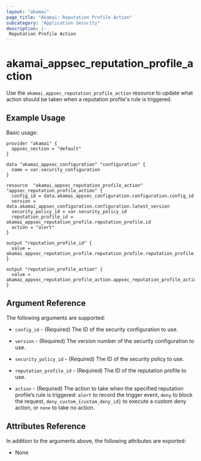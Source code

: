 ```yaml
---
layout: "akamai"
page_title: "Akamai: Reputation Profile Action"
subcategory: "Application Security"
description: |-
 Reputation Profile Action
---
```


# akamai_appsec_reputation_profile_action

Use the `akamai_appsec_reputation_profile_action` resource to update what action should be taken when a reputation profile's rule is triggered.

## Example Usage

Basic usage:

```hcl
provider "akamai" {
  appsec_section = "default"
}

data "akamai_appsec_configuration" "configuration" {
  name = var.security_configuration
}

resource  "akamai_appsec_reputation_profile_action" "appsec_reputation_profile_action" {
  config_id = data.akamai_appsec_configuration.configuration.config_id
  version = data.akamai_appsec_configuration.configuration.latest_version
  security_policy_id = var.security_policy_id
  reputation_profile_id = akamai_appsec_reputation_profile.reputation_profile.id
  action = "alert"
}

output "reputation_profile_id" {
  value = akamai_appsec_reputation_profile.reputation_profile.reputation_profile_id
}

output "reputation_profile_action" {
  value = akamai_appsec_reputation_profile_action.appsec_reputation_profile_action.action
}
```

## Argument Reference

The following arguments are supported:

* `config_id` - (Required) The ID of the security configuration to use.

* `version` - (Required) The version number of the security configuration to use.

* `security_policy_id` - (Required) The ID of the security policy to use.

* `reputation_profile_id` - (Required) The ID of the reputation profile to use.

* `action` - (Required) The action to take when the specified reputation profile’s rule is triggered: `alert` to record the trigger event, `deny` to block the request, `deny_custom_{custom_deny_id}` to execute a custom deny action, or `none` to take no action.

## Attributes Reference

In addition to the arguments above, the following attributes are exported:

* None

